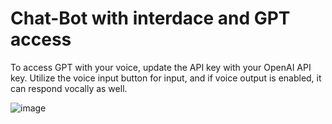 # Chat-Bot with interdace and GPT access

To access GPT with your voice, update the API key with your OpenAI API key. 
Utilize the voice input button for input, and if voice output is enabled, it can respond vocally as well.



![image](https://github.com/akhilpavuluri/Chat-Bot/assets/67733244/4493daae-9fc1-4813-8f9f-e497423f58ef)
